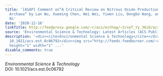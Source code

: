 ```yaml
---
title: '[ASAP] Comment on“A Critical Review on Nitrous Oxide Production by Ammonia-Oxidizing
  Archaea” by Lan Wu, Xueming Chen, Wei Wei, Yiwen Liu, Dongbo Wang, and Bing-Jie
  Ni'
date: '2020-12-16'
linkTitle: http://feedproxy.google.com/~r/acs/esthag/~3/seT_Yy_36i0/acs.est.0c06792
source: 'Environmental Science & Technology: Latest Articles (ACS Publications)'
description: '<div><cite>Environmental Science & Technology</cite></div><div>DOI:
  10.1021/acs.est.0c06792</div><img src="http://feeds.feedburner.com/~r/acs/esthag/~4/seT_Yy_36i0"
  height="1" width="1" ...'
disable_comments: true
---
```

<div><cite>Environmental Science & Technology</cite></div><div>DOI: 10.1021/acs.est.0c06792</div><img src="http://feeds.feedburner.com/~r/acs/esthag/~4/seT_Yy_36i0" height="1" width="1" ...